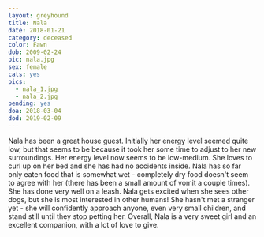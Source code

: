 ```yaml
---
layout: greyhound
title: Nala
date: 2018-01-21
category: deceased
color: Fawn
dob: 2009-02-24
pic: nala.jpg
sex: female
cats: yes
pics:
  - nala_1.jpg
  - nala_2.jpg
pending: yes
doa: 2018-03-04
dod: 2019-02-09
---
```


Nala has been a great house guest. Initially her energy level seemed quite low, but that seems to be because it took her some time to adjust to her new surroundings. Her energy level now seems to be low-medium. She loves to curl up on her bed and she has had no accidents inside. Nala  has so far only eaten food that is somewhat wet - completely dry food doesn't seem to agree with her (there has been a small amount of vomit a couple times). She has done very well on a leash. Nala gets excited when she sees other dogs, but she is most interested in other humans! She hasn't met a stranger yet - she will confidently approach anyone, even very small children, and stand still until they stop petting her. Overall, Nala is a very sweet girl and an excellent companion, with a lot of love to give.

